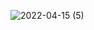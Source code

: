 ![2022-04-15 (5)](https://user-images.githubusercontent.com/101534120/163810748-37649bd9-99b1-48fe-894c-9fa8ec120c2c.png)
